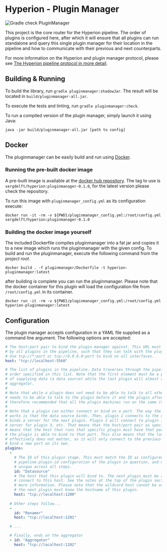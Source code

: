 # Hyperion - Plugin Manager

![Gradle check PluginManager](https://github.com/SERG-Delft/hyperion/workflows/Gradle%20check%20PluginManager/badge.svg)

This project is the core router for the Hyperion pipeline. The order of plugins is configured here, after which it will ensure that all plugins can run standalone and query this single plugin manager for their location in the pipeline and how to communicate with their previous and next counterparts.

For more information on the Hyperion and plugin manager protocol, please see [The Hyperion pipeline protocol in more detail](/docs/protocol.md).

## Building & Running

To build the library, run `gradle pluginmanager:shadowJar`. The result will be located in `build/pluginmanager-all.jar`.

To execute the tests and linting, run `gradle pluginmanager:check`.

To run a compiled version of the plugin manager, simply launch it using Java:

```shell script
java -jar build/pluginmanager-all.jar [path to config]
```

## Docker
The pluginmanager can be easily build and run using [Docker](https://www.docker.com/). 

### Running the pre-built docker image
A pre-built image is available at the [docker hub repository](https://hub.docker.com/r/sergdelft/hyperion).
The tag to use is `sergdelft/hyperion:pluginmanager-0.1.0`, for the latest version please check the repository.

To run this image with `pluginmanager_config.yml` as its configuration execute:
```shell script
docker run -it -rm -v ${PWD}/pluginmanager_config.yml:/root/config.yml sergdelft/hyperion:pluginmanager-0.1.0
```

### Building the docker image yourself
The included Dockerfile compiles pluginmanager into a fat jar and copies it to a new image which runs the pluginmanager with the given config.
To build and run the pluginmanager, execute the following command from the _project root_. 

```shell script
docker build . -f pluginmanager/Dockerfile -t hyperion-pluginmanager:latest
```

after building is complete you can run the pluginmanager.
Please note that the docker container for this plugin will load the configuration file from `/root/config.yml` in its container.

```shell script
docker run -it -rm -v ${PWD}/pluginmanager_config.yml:/root/config.yml hyperion-pluginmanager:latest
```

## Configuration

The plugin manager accepts configuration in a YAML file supplied as a command line argument. The following options are accepted:

```yaml
# The host:port pair to bind the plugin manager against. This URL must be accessible
# by all plugins in the pipeline, such that they can talk with the plugin manager.
# Use tcp://*:port or tcp://0.0.0.0:port to bind on all interfaces.
host: "tcp://localhost:5560"

# The list of plugins in the pipeline. Data traverses through the pipeline in the
# order specified in this list. Note that the first element must be a plugin capable
# of supplying data (a data source) while the last plugin will almost always be the
# aggregator.
#
# Note that while a plugin does not need to be able to talk to all other plugins, it
# needs to be able to talk to the plugin before it and the plugin after it. It is
# therefore recommended that all the plugin machines run on the same (virtual) network.
# 
# Note that a plugin can either connect or bind on a port. The way the plugin manager
# works is that the data source binds. Then, plugin 1 connects to the data source and
# binds a server for the next plugin. Plugin 2 will connect to plugin 1, and bind a new
# server for plugin 3, etc. That means that the host/port pair as specified in the list
# means that the host that runs that specific plugin must have that port free so that
# the plugin is able to bind to that port. This also means that the last plugin host
# effectively does not matter, as it will only connect to the previous plugin and never
# bind a new port on its own.
plugins:
  -
    # The ID of this plugin stage. This must match the ID as configured in the
    # pipeline.plugin-id configuration of the plugin in question, and must be
    # unique across all steps.
    id: "Datasource"
    # The host that this plugin will bind to. The next plugin must be able to 
    # connect to this host. See the notes at the top of the plugin section for
    # more information. Please note that the wildcard host cannot be used, as
    # the next plugin must know the hostname of this plugin.
    host: "tcp://localhost:1200"
  
  # Other steps follow...
  -
    id: "Renamer"
    host: "tcp://localhost:1201"

  # ...

  # Finally, ends on the aggregator
  - id: "Aggregator"
    host: "tcp://localhost:1202"
```

